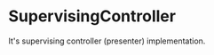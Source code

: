 SupervisingController
=====================
It's supervising controller (presenter) implementation.
